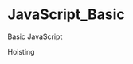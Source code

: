 # JavaScript_Basic

Basic JavaScript

<!-- // Everything In Javascript Happen inside the execution context
// Execution context is further distributed into two Components
// 1.Memory Components or Veriable Enviroment
This is where every variables and functions are stored in a "Key : Value" format
// 2.Code Components or Thread Of Execution
This is the place where code is executed "One Line at a Time"
// **_ JavaScript is a Synchronous Single Threaded Language _**
// Javascript execute code one line at a time in a top-down order only
// when ever any JS program is running it going to create an execution context
// Each function invokation will create an execution context
// the main execution context is known as Global Execution Context
// all of the execution context is maintained by javascript engin in a stack known as Call stack
// with GEC at the bottom and each execution context created will be placed on top of it
// execution will happen in LIFO format only
// once all the execution context is executed it will clear out the call stack -->

Hoisting

<!-- Hoisting is a phenomina in Javascript by which we ca access variable and function before its been initialized -->
<!-- As per GEC in index.js when the variable is called in the first line it got its place in Memory component/ veriable enviroment as undefined and for function the whole funtion is copied as value with function name as key. so when the Index.js run`s it gives undefined a to variable and console log to the function . -->
